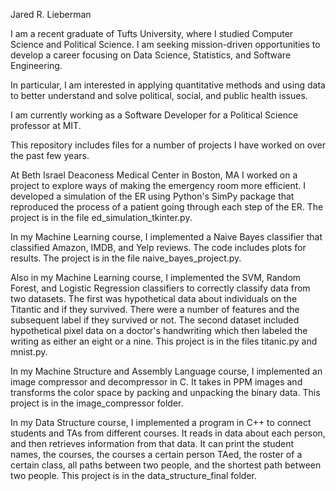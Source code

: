 Jared R. Lieberman

I am a recent graduate of Tufts University, where I studied Computer Science and Political Science. 
I am seeking mission-driven opportunities to develop a career focusing on Data Science, Statistics, and Software Engineering.  

In particular, I am interested in applying quantitative methods and using data to better understand and solve 
political, social, and public health issues. 

I am currently working as a Software Developer for a Political Science professor at MIT.

This repository includes files for a number of projects I have worked on over the past few years.

At Beth Israel Deaconess Medical Center in Boston, MA I worked on a project to explore ways of making the emergency room 
more efficient. I developed a simulation of the ER using Python's SimPy package that reproduced the process of a patient
going through each step of the ER. The project is in the file ed_simulation_tkinter.py.

In my Machine Learning course, I implemented a Naive Bayes classifier that classified Amazon, IMDB, and Yelp reviews. 
The code includes plots for results. The project is in the file naive_bayes_project.py. 

Also in my Machine Learning course, I implemented the SVM, Random Forest, and Logistic Regression classifiers to
correctly classify data from two datasets. The first was hypothetical data about individuals on the Titantic
and if they survived. There were a number of features and the subsequent label if they survived or not. The second
dataset included hypothetical pixel data on a doctor's handwriting which then labeled the writing as either an eight
or a nine. This project is in the files titanic.py and mnist.py.

In my Machine Structure and Assembly Language course, I implemented an image compressor and decompressor in C. It takes in
PPM images and transforms the color space by packing and unpacking the binary data. This project is in the image_compressor folder.

In my Data Structure course, I implemented a program in C++ to connect students and TAs from different courses. It reads in data 
about each person, and then retrieves information from that data. It can print the student names, the courses, the courses
a certain person TAed, the roster of a certain class, all paths between two people, and the shortest path between two people. 
This project is in the data_structure_final folder.
